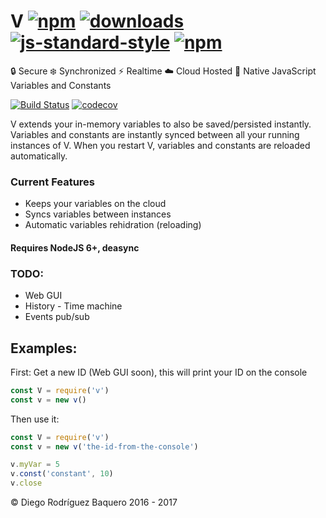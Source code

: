 # V [![npm](https://img.shields.io/npm/v/v.svg)](https://npmjs.org/package/v) [![downloads](https://img.shields.io/npm/dm/v.svg)](https://npmjs.org/package/v) [![js-standard-style](https://img.shields.io/badge/code%20style-standard-brightgreen.svg)](http://standardjs.com/) [![npm](https://img.shields.io/npm/l/v.svg)](LICENSE)
🔒 Secure ❄️ Synchronized ⚡️ Realtime ☁️ Cloud Hosted 🌈 Native JavaScript Variables and Constants

[![Build Status](https://travis-ci.com/DiegoRBaquero/V.svg?token=RmCH18hHqxd9wdtEPyix&branch=master)](https://travis-ci.com/DiegoRBaquero/V) [![codecov](https://codecov.io/gh/DiegoRBaquero/V/branch/master/graph/badge.svg?token=uwf6VJzWlr)](https://codecov.io/gh/DiegoRBaquero/V)

V extends your in-memory variables to also be saved/persisted instantly. Variables and constants are instantly synced
between all your running instances of V. When you restart V, variables and constants are reloaded automatically.

### Current Features
- Keeps your variables on the cloud
- Syncs variables between instances
- Automatic variables rehidration (reloading)

#### Requires NodeJS 6+, deasync

### TODO:
- Web GUI
- History - Time machine
- Events pub/sub

## Examples:

First: Get a new ID (Web GUI soon), this will print your ID on the console
```js
const V = require('v')
const v = new v()
```

Then use it:
```js
const V = require('v')
const v = new v('the-id-from-the-console')

v.myVar = 5
v.const('constant', 10)
v.close
```

© Diego Rodríguez Baquero 2016 - 2017
